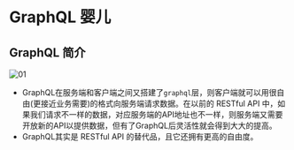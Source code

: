 # GraphQL 婴儿

## GraphQL 简介

![01](http://ofx24fene.bkt.clouddn.com//blog/2017/Graphql-baby01.png)

- GraphQL在服务端和客户端之间又搭建了`graphql`层，则客户端就可以用很自由(更接近业务需要)的格式向服务端请求数据。在以前的 RESTful API 中，如果我们请求不一样的数据，对应服务端的API地址也不一样，则服务端又需要开放新的API以提供数据，但有了GraphQL后灵活性就会得到大大的提高。
- GraphQL其实是 RESTful API 的替代品，且它还拥有更高的自由度。